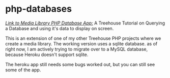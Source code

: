 # php-databases

[_Link to Media Library PHP Database App:_](https://php-databases.herokuapp.com/)
A Treehouse Tutorial on Querying a Database and using it's data to display on screen. 

This is an extension of one of my other Treehouse PHP projects where we create a media library. The working version uses a sqlite database. as of right now, I am actively trying to migrate over to a MySQL database, because Heroku doesn't support sqlite. 

The heroku app still needs some bugs worked out, but you can still see some of the app.
